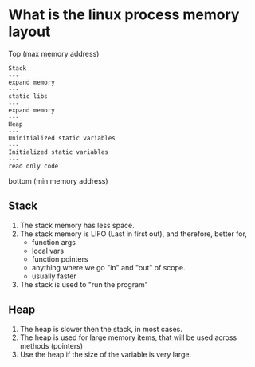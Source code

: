 # What is the linux process memory layout

Top (max memory address)

```
Stack
---
expand memory
---
static libs
---
expand memory
---
Heap
---
Uninitialized static variables
---
Initialized static variables
---
read only code
```

bottom (min memory address)

## Stack

1. The stack memory has less space.
1. The stack memory is LIFO (Last in first out), and therefore, better for,
   - function args
   - local vars
   - function pointers
   - anything where we go "in" and "out" of scope.
   - usually faster
1. The stack is used to "run the program"

## Heap

1. The heap is slower then the stack, in most cases.
1. The heap is used for large memory items, that will be used across methods (pointers)
1. Use the heap if the size of the variable is very large.
